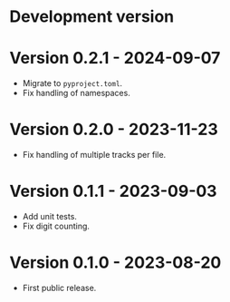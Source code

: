 # Development version

# Version 0.2.1 - 2024-09-07

* Migrate to `pyproject.toml`.
* Fix handling of namespaces.

# Version 0.2.0 - 2023-11-23

* Fix handling of multiple tracks per file.

# Version 0.1.1 - 2023-09-03

* Add unit tests.
* Fix digit counting.

# Version 0.1.0 - 2023-08-20

* First public release.
